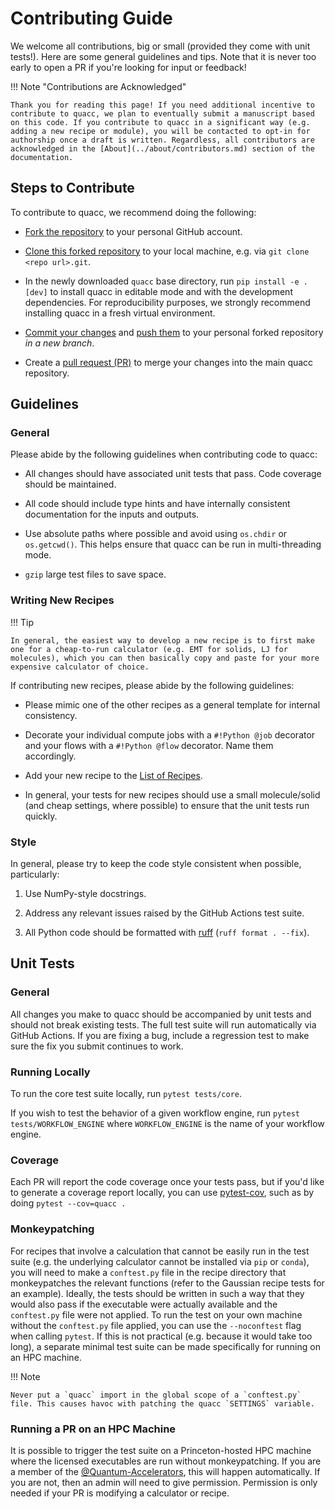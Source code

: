 # Contributing Guide

We welcome all contributions, big or small (provided they come with unit tests!). Here are some general guidelines and tips. Note that it is never too early to open a PR if you're looking for input or feedback!

!!! Note "Contributions are Acknowledged"

    Thank you for reading this page! If you need additional incentive to contribute to quacc, we plan to eventually submit a manuscript based on this code. If you contribute to quacc in a significant way (e.g. adding a new recipe or module), you will be contacted to opt-in for authorship once a draft is written. Regardless, all contributors are acknowledged in the [About](../about/contributors.md) section of the documentation.

## Steps to Contribute

To contribute to quacc, we recommend doing the following:

- [Fork the repository](https://docs.github.com/en/get-started/quickstart/fork-a-repo) to your personal GitHub account.

- [Clone this forked repository](https://docs.github.com/en/repositories/creating-and-managing-repositories/cloning-a-repository) to your local machine, e.g. via `git clone <repo url>.git`.

- In the newly downloaded `quacc` base directory, run `pip install -e .[dev]` to install quacc in editable mode and with the development dependencies. For reproducibility purposes, we strongly recommend installing quacc in a fresh virtual environment.

- [Commit your changes](https://github.com/git-guides/git-commit) and [push them](https://github.com/git-guides/git-push) to your personal forked repository _in a new branch_.

- Create a [pull request (PR)](https://docs.github.com/en/pull-requests/collaborating-with-pull-requests/proposing-changes-to-your-work-with-pull-requests/creating-a-pull-request) to merge your changes into the main quacc repository.

## Guidelines

### General

Please abide by the following guidelines when contributing code to quacc:

- All changes should have associated unit tests that pass. Code coverage should be maintained.

- All code should include type hints and have internally consistent documentation for the inputs and outputs.

- Use absolute paths where possible and avoid using `os.chdir` or `os.getcwd()`. This helps ensure that quacc can be run in multi-threading mode.

- `gzip` large test files to save space.

### Writing New Recipes

!!! Tip

    In general, the easiest way to develop a new recipe is to first make one for a cheap-to-run calculator (e.g. EMT for solids, LJ for molecules), which you can then basically copy and paste for your more expensive calculator of choice.

If contributing new recipes, please abide by the following guidelines:

- Please mimic one of the other recipes as a general template for internal consistency.

- Decorate your individual compute jobs with a `#!Python @job` decorator and your flows with a `#!Python @flow` decorator. Name them accordingly.

- Add your new recipe to the [List of Recipes](../user/recipes/recipes_list.md).

- In general, your tests for new recipes should use a small molecule/solid (and cheap settings, where possible) to ensure that the unit tests run quickly.

### Style

In general, please try to keep the code style consistent when possible, particularly:

1. Use NumPy-style docstrings.

2. Address any relevant issues raised by the GitHub Actions test suite.

3. All Python code should be formatted with [ruff](https://github.com/astral-sh/ruff) (`ruff format . --fix`).

## Unit Tests

### General

All changes you make to quacc should be accompanied by unit tests and should not break existing tests. The full test suite will run automatically via GitHub Actions. If you are fixing a bug, include a regression test to make sure the fix you submit continues to work.

### Running Locally

To run the core test suite locally, run `pytest tests/core`.

If you wish to test the behavior of a given workflow engine, run `pytest tests/WORKFLOW_ENGINE` where `WORKFLOW_ENGINE` is the name of your workflow engine.

### Coverage

Each PR will report the code coverage once your tests pass, but if you'd like to generate a coverage report locally, you can use [pytest-cov](https://pytest-cov.readthedocs.io/en/latest/), such as by doing `pytest --cov=quacc .`

### Monkeypatching

For recipes that involve a calculation that cannot be easily run in the test suite (e.g. the underlying calculator cannot be installed via `pip` or `conda`), you will need to make a `conftest.py` file in the recipe directory that monkeypatches the relevant functions (refer to the Gaussian recipe tests for an example). Ideally, the tests should be written in such a way that they would also pass if the executable were actually available and the `conftest.py` file were not applied. To run the test on your own machine without the `conftest.py` file applied, you can use the `--noconftest` flag when calling `pytest`. If this is not practical (e.g. because it would take too long), a separate minimal test suite can be made specifically for running on an HPC machine.

!!! Note

    Never put a `quacc` import in the global scope of a `conftest.py` file. This causes havoc with patching the quacc `SETTINGS` variable.

### Running a PR on an HPC Machine

It is possible to trigger the test suite on a Princeton-hosted HPC machine where the licensed executables are run without monkeypatching. If you are a member of the [@Quantum-Accelerators](https://github.com/Quantum-Accelerators), this will happen automatically. If you are not, then an admin will need to give permission. Permission is only needed if your PR is modifying a calculator or recipe.
